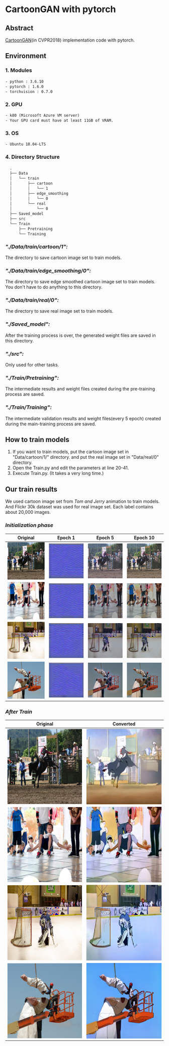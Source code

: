 # CartoonGAN with pytorch

## Abstract

[CartoonGAN](https://openaccess.thecvf.com/content_cvpr_2018/papers/Chen_CartoonGAN_Generative_Adversarial_CVPR_2018_paper.pdf)(in CVPR2018) implementation code with pytorch.

## Environment

### 1.  Modules

    - python : 3.6.10
    - pytorch : 1.6.0
    - torchvision : 0.7.0

### 2.  GPU

    - k80 (Microsoft Azure VM server)
    - Your GPU card must have at least 11GB of VRAM.

### 3.  OS

    - Ubuntu 18.04-LTS

### 4.  Directory Structure

```
  .
  ├── Data  
  │   └── train
  │       ├── cartoon
  │       │   └── 1
  │       ├── edge_smoothing
  │       │   └── 0
  │       └── real
  │           └── 0
  ├── Saved_model
  ├── src
  └── Train
      ├── Pretraining
      └── Training
```

### _"./Data/train/cartoon/1":_

The directory to save cartoon image set to train models.

### _"./Data/train/edge_smoothing/0":_

The directory to save edge smoothed cartoon image set to train models. You don't have to do anything to this directory.

### _"./Data/train/real/0":_

The directory to save real image set to train models.

### _"./Saved_model":_

After the training process is over, the generated weight files are saved in this directory.

### _"./src":_

Only used for other tasks.

### _"./Train/Pretraining":_

The intermediate results and weight files created during the pre-training process are saved.

### _"./Train/Training":_

The intermediate validation results and weight files(every 5 epoch) created during the main-training process are saved.

## How to train models

1. If you want to train models, put the cartoon image set in "Data/cartoon/1/" directory. and put the real image set in "Data/real/0" directory.
2. Open the Train.py and edit the parameters at line 20-41.
3. Execute Train.py. (It takes a very long time.)

## Our train results

We used cartoon image set from *Tom and Jerry* animation to train models. And Flickr 30k dataset was used for real image set. Each label contains about 20,000 images.

### _Initialization phase_

|               Original                |                  Epoch 1                   |                  Epoch 5                   |                  Epoch 10                  |
| :-----------------------------------: | :----------------------------------------: | :----------------------------------------: | :----------------------------------------: |
| ![Original_1](./src/001_original.png) | ![Epoch_1_1](./src/001_vgg19_epoch_01.png) | ![Epoch_4_1](./src/001_vgg19_epoch_05.png) | ![Epoch_9_1](./src/001_vgg19_epoch_10.png) |
| ![Original_2](./src/002_original.png) | ![Epoch_1_2](./src/002_vgg19_epoch_01.png) | ![Epoch_4_2](./src/002_vgg19_epoch_05.png) | ![Epoch_9_2](./src/002_vgg19_epoch_10.png) |
| ![Original_3](./src/003_original.png) | ![Epoch_1_3](./src/003_vgg19_epoch_01.png) | ![Epoch_4_3](./src/003_vgg19_epoch_05.png) | ![Epoch_9_3](./src/003_vgg19_epoch_10.png) |
| ![Original_4](./src/004_original.png) | ![Epoch_1_4](./src/004_vgg19_epoch_01.png) | ![Epoch_4_4](./src/004_vgg19_epoch_05.png) | ![Epoch_9_4](./src/004_vgg19_epoch_10.png) |

### _After Train_

|               Original                |                Converted                 |
| :-----------------------------------: | :--------------------------------------: |
| ![Original_1](./src/001_original.png) | ![converted_1](./src/001_main_train.png) |
| ![Original_2](./src/002_original.png) | ![converted_2](./src/002_main_train.png) |
| ![Original_3](./src/003_original.png) | ![converted_3](./src/003_main_train.png) |
| ![Original_4](./src/004_original.png) | ![converted_4](./src/004_main_train.png) |